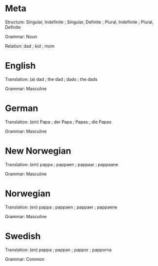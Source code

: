 Meta
====

Structure: Singular, Indefinite ; Singular, Definite ; Plural, Indefinite ; Plural, Definite

Grammar:   Noun

Relation:  dad ; kid ; mom



English
=======

Translation: (a) dad ; the dad ; dads ; the dads

Grammar:     Masculine



German
======

Translation: (ein) Papa ; der Papa ; Papas ; die Papas

Grammar:     Masculine



New Norwegian
=============

Translation: (ein) pappa ; pappaen ; pappaar ; pappaane

Grammar:     Masculine



Norwegian
=========

Translation: (en) pappa ; pappaen ; pappaer ; pappaene

Grammar:     Masculine



Swedish
=======

Translation: (en) pappa ; pappan ; pappor ; papporna

Grammar:     Common

